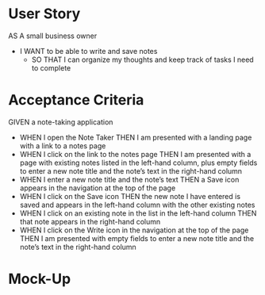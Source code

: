 # User Story

AS A small business owner
- I WANT to be able to write and save notes
    - SO THAT I can organize my thoughts and keep track of tasks I need to complete

# Acceptance Criteria
GIVEN a note-taking application
- WHEN I open the Note Taker
THEN I am presented with a landing page with a link to a notes page
- WHEN I click on the link to the notes page
THEN I am presented with a page with existing notes listed in the left-hand column, plus empty fields to enter a new note title and the note’s text in the right-hand column
- WHEN I enter a new note title and the note’s text
THEN a Save icon appears in the navigation at the top of the page
- WHEN I click on the Save icon
THEN the new note I have entered is saved and appears in the left-hand column with the other existing notes
- WHEN I click on an existing note in the list in the left-hand column
THEN that note appears in the right-hand column
- WHEN I click on the Write icon in the navigation at the top of the page
THEN I am presented with empty fields to enter a new note title and the note’s text in the right-hand column

# Mock-Up

